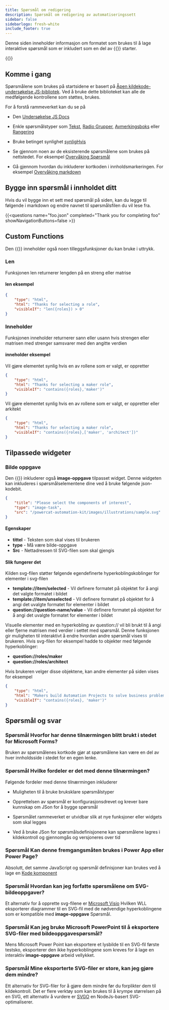```yaml
---
title: Spørsmål om redigering
description: Spørsmål om redigering av automatiseringssett
sidebar: false
sidebarlogo: fresh-white
include_footer: true
---
```

Denne siden inneholder informasjon om formatet som brukes til å lage interaktive spørsmål som er inkludert som en del av {{<product-name>}} starter.

{{<toc>}}

## Komme i gang

Spørsmålene som brukes på startsidene er basert på [Åpen kildekode-undersøkelse JS-bibliotek](https://github.com/surveyjs/survey-library). Ved å bruke dette biblioteket kan alle de medfølgende kontrollene som støttes, brukes.

For å forstå rammeverket kan du se på

- Den [Undersøkelse JS Docs](https://surveyjs.io/form-library/documentation/overview)

- Enkle spørsmålstyper som [Tekst](https://surveyjs.io/form-library/examples/questiontype-text/reactjs), [Radio Grupper](https://surveyjs.io/form-library/examples/questiontype-radiogroup/reactjs), [Avmerkingsboks](https://surveyjs.io/form-library/examples/questiontype-checkbox/reactjs) eller [Rangering](https://surveyjs.io/form-library/examples/questiontype-ranking/reactjs)

- Bruke betinget synlighet [synligHvis](https://surveyjs.io/form-library/examples/condition-kids/reactjs)

- Se gjennom noen av de eksisterende spørsmålene som brukes på nettstedet. For eksempel [Overvåking Spørsmål](https://github.com/microsoft/powercat-automation-kit/blob/gh-pages/site/content/monitoring.json)

- Gå gjennom hvordan du inkluderer kortkoden i innholdsmarkeringen. For eksempel [Overvåking markdown](https://raw.githubusercontent.com/microsoft/powercat-automation-kit/gh-pages/site/content/monitoring-compare.md)

## Bygge inn spørsmål i innholdet ditt

Hvis du vil bygge inn et sett med spørsmål på siden, kan du legge til følgende i markdown og endre navnet til spørsmålsfilen du vil lese fra.

{{\<questions name="foo.json" completed="Thank you for completing foo" showNavigationButtons=false \>}}

## Custom Functions

Den {{<product-name>}} inneholder også noen tilleggsfunksjoner du kan bruke i uttrykk.

### Len

Funksjonen len returnerer lengden på en streng eller matrise

#### len eksempel

```json
{
    "type": "html",
    "html": "Thanks for selecting a role",
    "visibleIf": "len({roles}) > 0"
}
```

### Inneholder

Funksjonen inneholder returnerer sann eller usann hvis strengen eller matrisen med strenger samsvarer med den angitte verdien

#### inneholder eksempel

Vil gjøre elementet synlig hvis en av rollene som er valgt, er oppretter

```json
{
    "type": "html",
    "html": "Thanks for selecting a maker role",
    "visibleIf": "contains({roles},'maker')"
}
```

Vil gjøre elementet synlig hvis en av rollene som er valgt, er oppretter eller arkitekt

```json
{
    "type": "html",
    "html": "Thanks for selecting a maker role",
    "visibleIf": "contains({roles},['maker', 'architect'])"
}
```

## Tilpassede widgeter

### Bilde oppgave

Den {{<product-name>}} inkluderer også **image-oppgave** tilpasset widget. Denne widgeten kan inkluderes i spørsmålselementene dine ved å bruke følgende json-kodebit.

```json
{
    "title": "Please select the components of interest",
    "type": "image-task",
    "src": "/powercat-automation-kit/images/illustrations/sample.svg"
}
```

#### Egenskaper

- **tittel** - Teksten som skal vises til brukeren
- **type** - Må være bilde-oppgave
- **Src** - Nettadressen til SVG-filen som skal gjengis

#### Slik fungerer det

Kilden svg-filen støtter følgende egendefinerte hyperkoblingskoblinger for elementer i svg-filen

- **template://item/selected** - Vil definere formatet på objektet for å angi det valgte formatet i bildet
- **template://item/unselected** - Vil definere formatet på objektet for å angi det uvalgte formatet for elementer i bildet
- **question://question-name/value** - Vil definere formatet på objektet for å angi det uvalgte formatet for elementer i bildet

Visuelle elementer med en hyperkobling av question:// vil bli brukt til å angi eller fjerne matrisen med verdier i settet med spørsmål. Denne funksjonen gir muligheten til interaktivt å endre hvordan andre spørsmål vises til brukeren. Hvis svg-filen for eksempel hadde to objekter med følgende hyperkoblinger:

- **question://roles/maker**
- **question://roles/architect**

Hvis brukeren velger disse objektene, kan andre elementer på siden vises for eksempel

```json
{
    "type": "html",
    "html": "Makers build Automation Projects to solve business problems",
    "visibleIf": "contains({roles}, 'maker')"
}
```

## Spørsmål og svar

### **Spørsmål** Hvorfor har denne tilnærmingen blitt brukt i stedet for Microsoft Forms?

Bruken av spørsmålenes kortkode gjør at spørsmålene kan være en del av hver innholdsside i stedet for en egen lenke.

### **Spørsmål** Hvilke fordeler er det med denne tilnærmingen?

Følgende fordeler med denne tilnærmingen inkluderer

- Muligheten til å bruke bruksklare spørsmålstyper

- Opprettelsen av spørsmål er konfigurasjonsdrevet og krever bare kunnskap om JSon for å bygge spørsmål

- Spørsmålet rammeverket er utvidbar slik at nye funksjoner eller widgets som skal legges

- Ved å bruke JSon for spørsmålsdefinisjonene kan spørsmålene lagres i kildekontroll og gjennomgås og versjoneres over tid

### **Spørsmål** Kan denne fremgangsmåten brukes i Power App eller Power Page?

Absolutt, det samme JavaScript og spørsmål definisjoner kan brukes ved å lage en [Kode komponent](https://learn.microsoft.com/power-apps/developer/component-framework/custom-controls-overview)

### **Spørsmål** Hvordan kan jeg forfatte spørsmålene om SVG-bildeoppgaver?

Et alternativ for å opprette svg-filene er [Microsoft Visio](https://www.microsoft.com/microsoft-365/visio/) Hvilken WLL eksporterer diagrammer til en SVG-fil med de nødvendige hyperkoblingene som er kompatible med **image-oppgave** Spørsmål.

### **Spørsmål** Kan jeg bruke Microsoft PowerPoint til å eksportere SVG-filer med bildeoppgavespørsmål?

Mens Microsoft Power Point kan eksportere et lysbilde til en SVG-fil første testsko, eksporterer den ikke hyperkoblingene som kreves for å lage en interaktiv **image-oppgave** arbeid vellykket.

### **Spørsmål** Mine eksporterte SVG-filer er store, kan jeg gjøre dem mindre?

Ett alternativ for SVG-filer for å gjøre dem mindre før du forplikter dem til kildekontroll. Det er flere verktøy som kan brukes til å krympe størrelsen på en SVG, ett alternativ å vurdere er [SVGO](https://github.com/svg/svgo) en NodeJs-basert SVG-optimaliserer.
